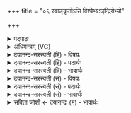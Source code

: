 +++
title = "०६ स्वाङ्कृतोऽसि विश्वेभ्यऽइन्द्रियेभ्यो"

+++
<details><summary>पदपाठः</summary>

स्वाङ्कृ॑त॒ इति॒ स्वाम्ऽकृ॑तः। अ॒सि॒। विश्वे॑भ्यः। इ॒न्द्रि॒येभ्यः। दि॒व्येभ्यः॑। पार्थि॑वेभ्यः। मनः॑। त्वा॒। अ॒ष्टु॒। स्वाहा॑। त्वा॒। सु॒भ॒वेति॑ सुऽभव। सूर्य्या॑य। दे॒वेभ्यः॑। त्वा॒। म॒री॒चि॒पेभ्य॒ इति॑ मरीचि॒पेभ्यः॑। उ॒दा॒नायेत्यु॑त्ऽआ॒नाय॑। त्वा॒। ६।
</details>

<details><summary>अधिमन्त्रम् (VC)</summary>

- योगी देवता
- गोतम ऋषिः
- भुरिक् त्रिष्टुप्
- धैवतः
</details>

<details><summary>दयानन्द-सरस्वती (हि) - विषयः</summary>

फिर ईश्वर योगविद्या चाहनेवाले के प्रति उपदेश करता है ॥
</details>

<details><summary>दयानन्द-सरस्वती (हि) - पदार्थः</summary>

पदार्थान्वयभाषाः -  हे (सुभव) शोभन ऐश्वर्य्य युक्त योगी ! तू (स्वाङ्कृतः) अनादि काल से स्वयंसिद्ध (असि) है मैं (दिव्येभ्यः) शुद्ध (विश्वेभ्यः) समस्त (देवेभ्यः) प्रशस्त गुण और प्रशंसनीय पदार्थों से युक्त विद्वानों और (मरीचिपेभ्यः) योग के प्रकाश से युक्त व्यवहारों से (त्वा) तुझको स्वीकार करता हूँ, (पार्थिवेभ्यः) पृथिवी पर प्रसिद्ध पदार्थों के लिये भी (त्वा) तुझ को स्वीकार करता हूँ, (सूर्य्याय) सूर्य्य के समान योग प्रकाश करने के लिये वा (उदानाय) उत्कृष्ट जीवन और बल के अर्थ (त्वा) तुझे ग्रहण करता हूँ, जिससे (त्वा) तुझ योग चाहनेवाले को (मनः) योग समाधियुक्त मन और (स्वाहा) सत्यानुष्ठान करने की क्रिया (अष्टु) प्राप्त हो ॥६॥
</details>

<details><summary>दयानन्द-सरस्वती (हि) - भावार्थः</summary>

भावार्थभाषाः -  मनुष्य जब तक श्रेष्ठाचार करनेवाला नहीं होता, तब तक ईश्वर भी उसको स्वीकार नहीं करता, जब तक उसको ईश्वर स्वीकार नहीं करता है, तब तक उसका पूरा-पूरा आत्मबल नहीं हो सकता और जब तक आत्मबल नहीं बढ़ता, तब तक उसको अत्यन्त सुख भी नहीं होता ॥६॥
</details>

<details><summary>दयानन्द-सरस्वती (सं) - विषयः</summary>

पुनरीश्वरो योगजिज्ञासुं प्रत्याह ॥
</details>

<details><summary>दयानन्द-सरस्वती (सं) - पदार्थः</summary>

पदार्थान्वयभाषाः -  हे सुभव योगिंस्त्वं स्वाङ्कृतोस्यहं दिव्येभ्यो विश्वेभ्यो देवेभ्यो मरीचिपेभ्यश्च त्वा त्वां स्वीकरोमि, पार्थिवेभ्यस्त्वा त्वां स्वीकरोमि, यतस्त्वा त्वां मनः स्वाहा सत्यारूढा क्रिया चाष्टु ॥६॥
</details>

<details><summary>दयानन्द-सरस्वती (सं) - भावार्थः</summary>

भावार्थभाषाः -  यावन्मनुष्यः श्रेष्ठाचारी न भवति तावदीश्वरोऽपि तं न स्वीकरोति, यावदयं न स्वीकरोति तावत् तस्यात्मबलं पूर्णं न भवति, यावदिदं न जायते तावन्नात्यन्तं सुखं भवतीति ॥६॥
</details>

<details><summary>सविता जोशी ← दयानन्दः (म) - भावार्थः</summary>

भावार्थभाषाः -  माणूस जोपर्यंत श्रेष्ठ आचरण करत नाही तोपर्यंत ईश्वरही त्याचा स्वीकार करत नाही व तोपर्यंत त्याचे आत्मबलही पूर्णपणे वाढत नाही आणि जोपर्यंत आत्मबल वाढत नाही तोपर्यंत त्याला संपूर्ण सुख मिळू शकत नाही.
</details>